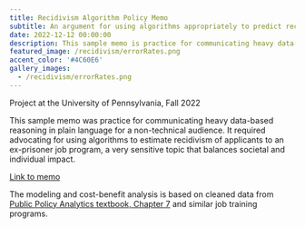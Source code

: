 ```yaml
---
title: Recidivism Algorithm Policy Memo
subtitle: An argument for using algorithms appropriately to predict recidivism.
date: 2022-12-12 00:00:00
description: This sample memo is practice for communicating heavy data-based reasoning in plain language for a non-technical audience. It required advocating for using algorithms to estimate recidivism of applicants to an ex-prisoner job program, a very sensitive topic that balances societal and individual impact.
featured_image: /recidivism/errorRates.png
accent_color: '#4C60E6'
gallery_images:
  - /recidivism/errorRates.png
---
```


Project at the University of Pennsylvania, Fall 2022

This sample memo was practice for communicating heavy data-based reasoning in plain language for a non-technical audience. It required advocating for using algorithms to estimate recidivism of applicants to an ex-prisoner job program, a very sensitive topic that balances societal and individual impact. 

[Link to memo](https://bennkeel.github.io/documents/RecidivismMemo.pdf)

The modeling and cost-benefit analysis is based on cleaned data from [Public Policy Analytics textbook, Chapter 7](https://urbanspatial.github.io/PublicPolicyAnalytics/people-based-ml-models-algorithmic-fairness.html) and similar job training programs.

